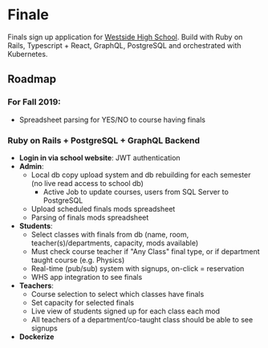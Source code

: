 # Finale

Finals sign up application for [Westside High School](https://whs.westside66.org). Build with Ruby on Rails, Typescript + React, GraphQL, PostgreSQL and orchestrated with Kubernetes.

## Roadmap

### For Fall 2019:
  - Spreadsheet parsing for YES/NO to course having finals

### Ruby on Rails + PostgreSQL + GraphQL Backend
- **Login in via school website**: JWT authentication
- **Admin**:
  - Local db copy upload system and db rebuilding for each semester (no live read access to school db)
    - Active Job to update courses, users from SQL Server to PostgreSQL
  - Upload scheduled finals mods spreadsheet
  - Parsing of finals mods spreadsheet
- **Students**:
  - Select classes with finals from db (name, room, teacher(s)/departments, capacity, mods available)
  - Must check course teacher if "Any Class" final type, or if department taught course (e.g. Physics)
  - Real-time (pub/sub) system with signups, on-click = reservation
  - WHS app integration to see finals
- **Teachers**:
  - Course selection to select which classes have finals
  - Set capacity for selected finals
  - Live view of students signed up for each class each mod
  - All teachers of a department/co-taught class should be able to see signups
- **Dockerize**

